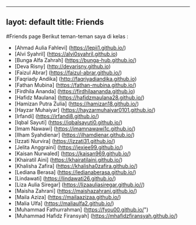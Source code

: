 ---
layot: default
title: Friends
----
#Friends page 
Berikut teman-teman saya di kelas : 
- [Ahmad Aulia Fahlevi] (https://lepii1.github.io/)
- [Alvi Syahril] (https://alvi0syahril.github.io)
- [Bunga Alfa Zahrah] (https://bunga-hub.github.io/)
- [Deva Risny] (http://devarisny.github.io)
- [Faizul Abrar] (https://faizul-abrar.github.io/)
- [Faqriady Andika] (http://faqriyadiandika.github.io)
- [Fathan Mubina] (https://fathan-mubina.github.io/)
- [Firdhila Ananda] (https://firdhilaananda.github.io)
- [Hafidz Maulana] (https://hafidzmaulana28.github.io/)
- [Hamizan Putra Zulia] (https://hamizan18.github.io/)
- [Hayzar Muhaiyar] (https://hayzarmuhaiyar0101.github.io/)
- [Irfandi] (https://irfandi8.github.io/)
- [Iqbal Sayuti] (https://iqbalsayuti0.github.io/)
- [Imam Nawawi] (https://imamnawawi1c.github.io/)
- [Ilham Syahdienar] (https://ilhamdienar.github.io/)
- [Izzati Nurvira] (https://izzati31.github.io/)
- [Jelita Anggraini] (https://jexiee99.github.io/)
- [Kaisan Nurwaled] (https://kaisan969.github.io/)
- [Khairatil Aini] (https://khairatilaini.github.io/)
- [Khalisha Zafira] (https://khalisha0zafira.github.io/)
- [Lediana Berasa] (https://ledianaberasa.github.io/)
- [Lindawati] (https://lindawati26.github.io/)
- [Liza Aulia Siregar] (https://lizaauliasiregar.github.io//)
- [Maisha Zahrani] (https://maishazahrani.github.io/)
- [Maila Aziza] (https://mailaazizaa.github.io/)
- [Malia Ulfa] (https://maliaulfa2.github.io/)
- [Muhammad Fathurrahman] (https://fyou00.github.io/")
- [Muhammad Hafidz Firansyah] (https://mhafidzfiransyah.github.io/)